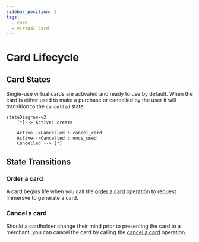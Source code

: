 ```yaml
---
sidebar_position: 2
tags:
  - card
  - virtual card
---
```


# Card Lifecycle

## Card States

Single-use virtual cards are activated and ready to use by default. When the card is either used to make a purchase or cancelled by the user it will transition to the `cancelled` state.

```mermaid
stateDiagram-v2
    [*]--> Active: create

    Active-->Cancelled : cancel_card
    Active-->Cancelled : once_used
    Cancelled --> [*]
```

## State Transitions

### Order a card

A card begins life when you call the [order a card](/api-reference/order-card) operation to request Immersve to generate a card.

### Cancel a card

Should a cardholder change their mind prior to presenting the card to a merchant, you can cancel the card by calling the [cancel a card](/api-reference/cancel-a-card) operation.